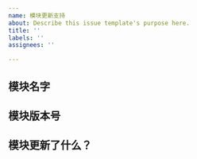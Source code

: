```yaml
---
name: 模块更新支持
about: Describe this issue template's purpose here.
title: ''
labels: ''
assignees: ''

---
```


## 模块名字

## 模块版本号

## 模块更新了什么？

